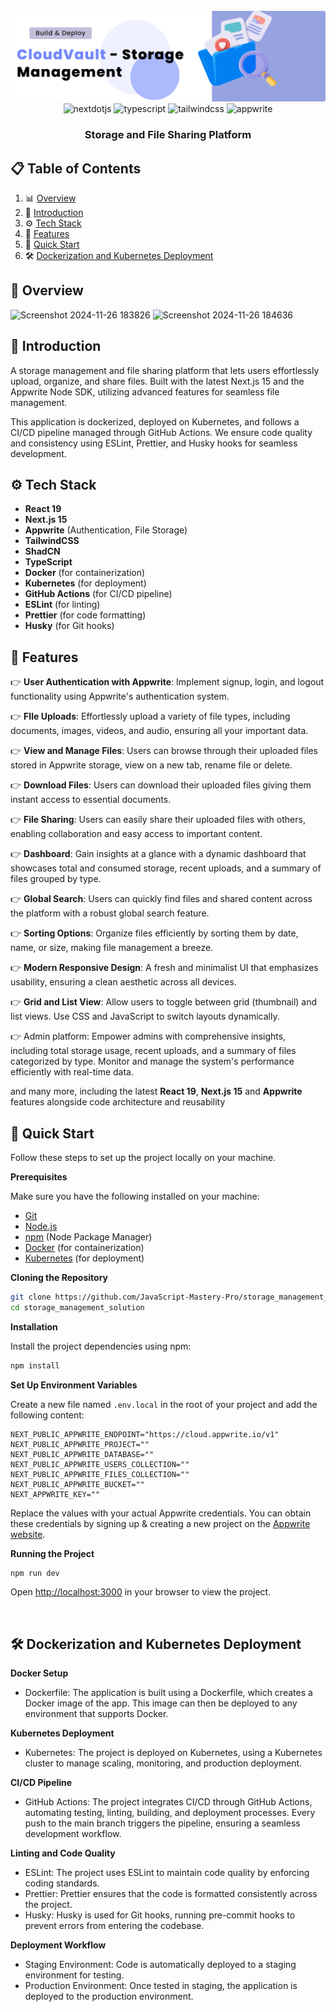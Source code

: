 <div align="center">
  <br />
      <img src="/public/banner.png" alt="Project Banner">
  <br />

  <div>
     <img src="https://img.shields.io/badge/-Next_JS-black?style=for-the-badge&logoColor=white&logo=nextdotjs&color=000000" alt="nextdotjs" />
    <img src="https://img.shields.io/badge/-TypeScript-black?style=for-the-badge&logoColor=white&logo=typescript&color=3178C6" alt="typescript" />
    <img src="https://img.shields.io/badge/-Tailwind_CSS-black?style=for-the-badge&logoColor=white&logo=tailwindcss&color=06B6D4" alt="tailwindcss" />
    <img src="https://img.shields.io/badge/-Appwrite-black?style=for-the-badge&logoColor=white&logo=appwrite&color=FD366E" alt="appwrite" />
  </div>

<h3 align="center">Storage and File Sharing Platform</h3>

</div>

## 📋 <a name="table">Table of Contents</a>

1. 📊 [Overview](#overview)
2. 🤖 [Introduction](#introduction)
3. ⚙️ [Tech Stack](#tech-stack)
4. 🔋 [Features](#features)
5. 🤸 [Quick Start](#quick-start)
6. 🛠️ [Dockerization and Kubernetes Deployment](#dockerization-and-kubernetes-deployment)

## <a name="overview">🤖 Overview</a>

![Screenshot 2024-11-26 183826](https://github.com/user-attachments/assets/87b2e868-0016-41ec-ba86-ad32efa7b4b3)
![Screenshot 2024-11-26 184636](https://github.com/user-attachments/assets/22f2e3f9-2083-4388-9efe-2f359ebfc7a0)


## <a name="introduction">🤖 Introduction</a>

A storage management and file sharing platform that lets users effortlessly upload, organize, and share files. Built with the latest Next.js 15 and the Appwrite Node SDK, utilizing advanced features for seamless file management.

This application is dockerized, deployed on Kubernetes, and follows a CI/CD pipeline managed through GitHub Actions. We ensure code quality and consistency using ESLint, Prettier, and Husky hooks for seamless development.


## <a name="tech-stack">⚙️ Tech Stack</a>

- **React 19**
- **Next.js 15**
- **Appwrite** (Authentication, File Storage)
- **TailwindCSS**
- **ShadCN**
- **TypeScript**
- **Docker** (for containerization)
- **Kubernetes** (for deployment)
- **GitHub Actions** (for CI/CD pipeline)
- **ESLint** (for linting)
- **Prettier** (for code formatting)
- **Husky** (for Git hooks)

## <a name="features">🔋 Features</a>

👉 **User Authentication with Appwrite**: Implement signup, login, and logout functionality using Appwrite's authentication system.

👉 **FIle Uploads**: Effortlessly upload a variety of file types, including documents, images, videos, and audio, ensuring all your important data.

👉 **View and Manage Files**: Users can browse through their uploaded files stored in Appwrite storage, view on a new tab, rename file or delete.

👉 **Download Files**: Users can download their uploaded files giving them instant access to essential documents.

👉 **File Sharing**: Users can easily share their uploaded files with others, enabling collaboration and easy access to important content.

👉 **Dashboard**: Gain insights at a glance with a dynamic dashboard that showcases total and consumed storage, recent uploads, and a summary of files grouped by type.

👉 **Global Search**: Users can quickly find files and shared content across the platform with a robust global search feature.

👉 **Sorting Options**: Organize files efficiently by sorting them by date, name, or size, making file management a breeze.

👉 **Modern Responsive Design**: A fresh and minimalist UI that emphasizes usability, ensuring a clean aesthetic across all devices.

👉 **Grid and List View**:  Allow users to toggle between grid (thumbnail) and list views. Use CSS and JavaScript to switch layouts dynamically.

👉 Admin platform: Empower admins with comprehensive insights, including total storage usage, recent uploads, and a summary of files categorized by type. Monitor and manage the system's performance efficiently with real-time data.

and many more, including the latest **React 19**, **Next.js 15** and **Appwrite** features alongside code architecture and
reusability

## <a name="quick-start">🤸 Quick Start</a>

Follow these steps to set up the project locally on your machine.

**Prerequisites**

Make sure you have the following installed on your machine:

- [Git](https://git-scm.com/)
- [Node.js](https://nodejs.org/en)
- [npm](https://www.npmjs.com/) (Node Package Manager)
- [Docker](https://www.docker.com/products/docker-desktop) (for containerization)
- [Kubernetes](https://kubernetes.io/) (for deployment)

**Cloning the Repository**

```bash
git clone https://github.com/JavaScript-Mastery-Pro/storage_management_solution.git
cd storage_management_solution
```

**Installation**

Install the project dependencies using npm:

```bash
npm install
```

**Set Up Environment Variables**

Create a new file named `.env.local` in the root of your project and add the following content:

```env
NEXT_PUBLIC_APPWRITE_ENDPOINT="https://cloud.appwrite.io/v1"
NEXT_PUBLIC_APPWRITE_PROJECT=""
NEXT_PUBLIC_APPWRITE_DATABASE=""
NEXT_PUBLIC_APPWRITE_USERS_COLLECTION=""
NEXT_PUBLIC_APPWRITE_FILES_COLLECTION=""
NEXT_PUBLIC_APPWRITE_BUCKET=""
NEXT_APPWRITE_KEY=""
```

Replace the values with your actual Appwrite credentials. You can obtain these credentials by signing up &
creating a new project on the [Appwrite website](https://appwrite.io/).

**Running the Project**

```bash
npm run dev
```

Open [http://localhost:3000](http://localhost:3000) in your browser to view the project.


<br/>


## <a name="dockerization-and-kubernetes-deployment">🛠️ Dockerization and Kubernetes Deployment</a>



**Docker Setup**

- Dockerfile: The application is built using a Dockerfile, which creates a Docker image of the app. This image can then be deployed to any environment that supports Docker.
  
**Kubernetes Deployment**

- Kubernetes: The project is deployed on Kubernetes, using a Kubernetes cluster to manage scaling, monitoring, and production deployment.
  
**CI/CD Pipeline**

- GitHub Actions: The project integrates CI/CD through GitHub Actions, automating testing, linting, building, and deployment processes. Every push to the main branch triggers the pipeline, ensuring a seamless development workflow.
  
**Linting and Code Quality**

- ESLint: The project uses ESLint to maintain code quality by enforcing coding standards.
- Prettier: Prettier ensures that the code is formatted consistently across the project.
- Husky: Husky is used for Git hooks, running pre-commit hooks to prevent errors from entering the codebase.
  
**Deployment Workflow**

- Staging Environment: Code is automatically deployed to a staging environment for testing.
- Production Environment: Once tested in staging, the application is deployed to the production environment.

